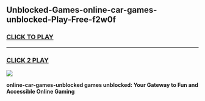 
## Unblocked-Games-online-car-games-unblocked-Play-Free-f2w0f
<h3>
<a href="https://premium76.site?title=online-car-games-unblocked&ref=19M">CLICK TO PLAY</a></h3>
<hr>

<h3>
<a href="https://premium76.site?title=online-car-games-unblocked&ref=19M">CLICK 2 PLAY</a>
  
</h3>

<a href="https://premium76.site?title=online-car-games-unblocked&ref=19M"><img src="https://clearcache.store/games.png"></a>


**online-car-games-unblocked games unblocked: Your Gateway to Fun and Accessible Online Gaming**
